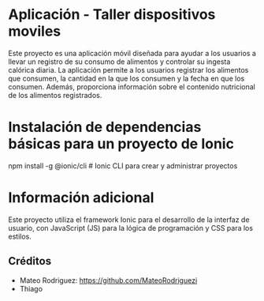 # Aplicación - Taller dispositivos moviles

Este proyecto es una aplicación móvil diseñada para ayudar a los usuarios a llevar un registro de su consumo de alimentos y controlar su ingesta calórica diaria. La aplicación permite a los usuarios registrar los alimentos que consumen, la cantidad en la que los consumen y la fecha en que los consumen. Además, proporciona información sobre el contenido nutricional de los alimentos registrados.

# Instalación de dependencias básicas para un proyecto de Ionic

npm install -g @ionic/cli # Ionic CLI para crear y administrar proyectos

# Información adicional

Este proyecto utiliza el framework Ionic para el desarrollo de la interfaz de usuario, con JavaScript (JS) para la lógica de programación y CSS para los estilos.

## Créditos

- Mateo Rodriguez: https://github.com/MateoRodriguezi
- Thiago
